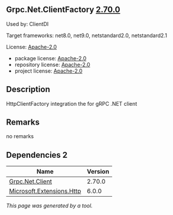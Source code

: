 Grpc.Net.ClientFactory [2.70.0](https://www.nuget.org/packages/Grpc.Net.ClientFactory/2.70.0)
--------------------

Used by: ClientDI

Target frameworks: net8.0, net9.0, netstandard2.0, netstandard2.1

License: [Apache-2.0](../../../../licenses/apache-2.0) 

- package license: [Apache-2.0](https://licenses.nuget.org/Apache-2.0) 
- repository license: [Apache-2.0](https://github.com/grpc/grpc-dotnet.git) 
- project license: [Apache-2.0](https://github.com/grpc/grpc-dotnet) 

Description
-----------
HttpClientFactory integration the for gRPC .NET client

Remarks
-----------
no remarks


Dependencies 2
-----------

|Name|Version|
|----------|:----|
|[Grpc.Net.Client](../../../../packages/nuget.org/grpc.net.client/2.70.0)|2.70.0|
|[Microsoft.Extensions.Http](../../../../packages/nuget.org/microsoft.extensions.http/6.0.0)|6.0.0|

*This page was generated by a tool.*